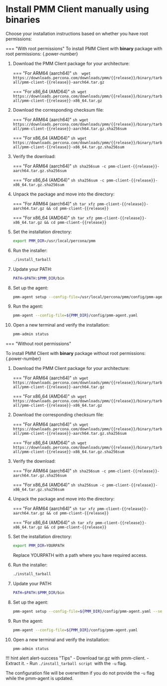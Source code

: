 # Install PMM Client manually using binaries

Choose your installation instructions based on whether you have root permissions:

=== "With root permissions"
To install PMM Client with **binary** package with root permissions:
{.power-number}

1. Download the PMM Client package for your architecture:

    === "For ARM64 (aarch64)"
        ```sh 
        wget https://downloads.percona.com/downloads/pmm/{{release}}/binary/tarball/pmm-client-{{release}}-aarch64.tar.gz
        ```

    === "For x86_64 (AMD64)"
        ```sh
        wget https://downloads.percona.com/downloads/pmm/{{release}}/binary/tarball/pmm-client-{{release}}-x86_64.tar.gz
        ```

2. Download the corresponding checksum file:

    === "For ARM64 (aarch64)"
        ```sh
        wget https://downloads.percona.com/downloads/pmm/{{release}}/binary/tarball/pmm-client-{{release}}-aarch64.tar.gz.sha256sum
        ```

    === "For x86_64 (AMD64)"
        ```sh
        wget https://downloads.percona.com/downloads/pmm/{{release}}/binary/tarball/pmm-client-{{release}}-x86_64.tar.gz.sha256sum
        ```

3. Verify the download:

    === "For ARM64 (aarch64)"
        ```sh
        sha256sum -c pmm-client-{{release}}-aarch64.tar.gz.sha256sum
        ```

    === "For x86_64 (AMD64)"
        ```sh
        sha256sum -c pmm-client-{{release}}-x86_64.tar.gz.sha256sum
        ```

4. Unpack the package and move into the directory:

    === "For ARM64 (aarch64)"
        ```sh
        tar xfz pmm-client-{{release}}-aarch64.tar.gz && cd pmm-client-{{release}}
        ```

    === "For x86_64 (AMD64)"
        ```sh
        tar xfz pmm-client-{{release}}-x86_64.tar.gz && cd pmm-client-{{release}}
        ```

5. Set the installation directory:

    ```sh
    export PMM_DIR=/usr/local/percona/pmm
    ```

6. Run the installer:

    ```sh
    ./install_tarball
    ```

7. Update your PATH:

    ```sh
    PATH=$PATH:$PMM_DIR/bin
    ```

8. Set up the agent:

    ```sh
    pmm-agent setup --config-file=/usr/local/percona/pmm/config/pmm-agent.yaml --server-address=192.168.1.123 --server-insecure-tls --server-username=admin --server-password=admin
    ```

9. Run the agent:

    ```sh
    pmm-agent --config-file=${PMM_DIR}/config/pmm-agent.yaml
    ```

10. Open a new terminal and verify the installation:

    ```sh
    pmm-admin status
    ```

=== "Without root permissions"

To install PMM Client with **binary** package without root permissions:
{.power-number}

1. Download the PMM Client package for your architecture:

    === "For ARM64 (aarch64)"
        ```sh
        wget https://downloads.percona.com/downloads/pmm/{{release}}/binary/tarball/pmm-client-{{release}}-aarch64.tar.gz
        ```

    === "For x86_64 (AMD64)"
        ```sh
        wget https://downloads.percona.com/downloads/pmm/{{release}}/binary/tarball/pmm-client-{{release}}-x86_64.tar.gz
        ```

2. Download the corresponding checksum file:

    === "For ARM64 (aarch64)"
        ```sh
        wget https://downloads.percona.com/downloads/pmm/{{release}}/binary/tarball/pmm-client-{{release}}-aarch64.tar.gz.sha256sum
        ```

    === "For x86_64 (AMD64)"
        ```sh
        wget https://downloads.percona.com/downloads/pmm/{{release}}/binary/tarball/pmm-client-{{release}}-x86_64.tar.gz.sha256sum
        ```

3. Verify the download:

    === "For ARM64 (aarch64)"
        ```sh
        sha256sum -c pmm-client-{{release}}-aarch64.tar.gz.sha256sum
        ```

    === "For x86_64 (AMD64)"
        ```sh
        sha256sum -c pmm-client-{{release}}-x86_64.tar.gz.sha256sum
        ```

4. Unpack the package and move into the directory:

    === "For ARM64 (aarch64)"
        ```sh
        tar xfz pmm-client-{{release}}-aarch64.tar.gz && cd pmm-client-{{release}}
        ```

    === "For x86_64 (AMD64)"
        ```sh
        tar xfz pmm-client-{{release}}-x86_64.tar.gz && cd pmm-client-{{release}}
        ```

5. Set the installation directory:

    ```sh
    export PMM_DIR=YOURPATH
    ```

    Replace YOURPATH with a path where you have required access.

6. Run the installer:

    ```sh
    ./install_tarball
    ```

7. Update your PATH:

    ```sh
    PATH=$PATH:$PMM_DIR/bin
    ```

8. Set up the agent:

    ```sh
    pmm-agent setup --config-file=${PMM_DIR}/config/pmm-agent.yaml --server-address=192.168.1.123 --server-insecure-tls --server-username=admin --server-password=admin --paths-tempdir=${PMM_DIR}/tmp --paths-base=${PMM_DIR}
    ```

9. Run the agent:

    ```sh
    pmm-agent --config-file=${PMM_DIR}/config/pmm-agent.yaml
    ```

10. Open a new terminal and verify the installation:

    ```sh
    pmm-admin status
    ```
    
!!! hint alert alert-success "Tips"
    - Download tar.gz with pmm-client.
    - Extract it.
    - Run `./install_tarball script `with the `-u` flag.

The configuration file will be overwritten if you do not provide the -`u` flag while the pmm-agent is updated.
